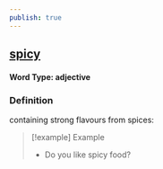 ```yaml
---
publish: true
---
```

## [spicy](https://dictionary.cambridge.org/dictionary/english/spicy)

#### Word Type: adjective
### Definition
containing strong flavours from spices:

>[!example] Example
> - Do you like spicy food?

